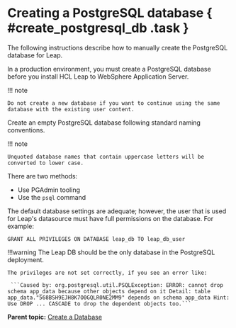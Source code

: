 # Creating a PostgreSQL database { #create_postgresql_db .task }

The following instructions describe how to manually create the PostgreSQL database for Leap.

In a production environment, you must create a PostgreSQL database before you install HCL Leap to WebSphere Application Server.


!!! note

    Do not create a new database if you want to continue using the same database with the existing user content.

Create an empty PostgreSQL database following standard naming conventions. 

!!! note

    Unquoted database names that contain uppercase letters will be converted to lower case.

There are two methods:

-   Use PGAdmin tooling
-   Use the `psql` command 

The default database settings are adequate; however, the user that is used for Leap's datasource must have full permissions on the database. For example:
```
GRANT ALL PRIVILEGES ON DATABASE leap_db TO leap_db_user
```

!!!warning
    The Leap DB should be the only database in the PostgreSQL deployment.

    The privileges are not set correctly, if you see an error like:
    
     ```Caused by: org.postgresql.util.PSQLException: ERROR: cannot drop schema app_data because other objects depend on it Detail: table app_data."568BSH9EJH8K7O0GQLR0NE2MM9" depends on schema app_data Hint: Use DROP ... CASCADE to drop the dependent objects too.```


**Parent topic:** [Create a Database](in_create_db.md)

